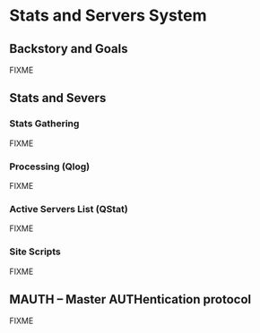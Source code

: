 # Stats and Servers System

## Backstory and Goals

FIXME

## Stats and Severs

### Stats Gathering

FIXME

### Processing (Qlog)

FIXME

### Active Servers List (QStat)

FIXME

### Site Scripts

FIXME

## MAUTH – Master AUTHentication protocol

FIXME
